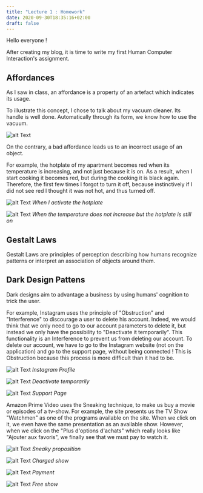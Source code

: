 ```yaml
---
title: "Lecture 1 : Homework"
date: 2020-09-30T18:35:16+02:00
draft: false
---
```


Hello everyone !

After creating my blog, it is time to write my first Human Computer Interaction's assignment.

## Affordances

As I saw in class, an affordance is a property of an artefact which indicates its usage. 

To illustrate this concept, I chose to talk about my vacuum cleaner. Its handle is well done. Automatically through its form, we know how to use the vacuum.

![alt Text](https://user-images.githubusercontent.com/71452847/95369330-98d4b600-08d7-11eb-8130-beee3c0bf246.jpg "Vacuum")


On the contrary, a bad affordance leads us to an incorrect usage of an object. 

For example, the hotplate of my apartment becomes red when its temperature is increasing, and not just because it is on. As a result, when I start cooking it becomes red, but during the cooking it is black again. 
Therefore, the first few times I forgot to turn it off, because instinctively if I did not see red I thought it was not hot, and thus turned off.

![alt Text](https://user-images.githubusercontent.com/71452847/95375559-17cdec80-08e0-11eb-81e3-4fbdb657d08a.jpg "Hotplate red")
*When I activate the hotplate*

![alt Text](https://user-images.githubusercontent.com/71452847/95376115-e144a180-08e0-11eb-95b7-083e495e5692.jpg "Hotplate stil turned on")
*When the temperature does not increase but the hotplate is still on*

## Gestalt Laws

Gestalt Laws are principles of perception describing how humans recognize patterns or interpret an association of objects around them. 


## Dark Design Pattens

Dark designs aim to advantage a business by using humans' cognition to trick the user.

For example, Instagram uses the principle of "Obstruction" and "Interference" to discourage a user to delete his account. 
Indeed, we would think that we only need to go to our account parameters to delete it, but instead we only have the possibility to "Deactivate it temporarily". This functionality is an Interference to prevent us from deleting our account. 
To delete our account, we have to go to the Instagram website (not on the application) and go to the support page, without being connected ! This is Obstruction because this process is more difficult than it had to be.

![alt Text](https://user-images.githubusercontent.com/71452847/95369331-98d4b600-08d7-11eb-9634-cc53a458835c.JPG "Instagram Profile")
*Instagram Profile*

![alt Text](https://user-images.githubusercontent.com/71452847/95369332-996d4c80-08d7-11eb-8240-fe5b15462dad.JPG "Instagram Parameters")
*Deactivate temporarily*

![alt Text](https://user-images.githubusercontent.com/71452847/95369337-996d4c80-08d7-11eb-98b7-7496c45118b0.JPG "Instagram Support")
*Support Page*

Amazon Prime Video uses the Sneaking technique, to make us buy a movie or episodes of a tv-show. For example, the site presents us the TV Show "Watchmen" as one of the programs available on the site. When we click on it, we even have the same presentation as an available show.
However, when we click on the "Plus d'options d'achats" which really looks like "Ajouter aux favoris", we finally see that we must pay to watch it.

![alt Text](https://user-images.githubusercontent.com/71452847/95379546-ce809b80-08e5-11eb-8367-6e08062a0852.png "Annonces")
*Sneaky proposition*

![alt Text](https://user-images.githubusercontent.com/71452847/95369339-9a05e300-08d7-11eb-8546-6995c86f73f8.png "Watchmen")
*Charged show*

![alt Text](https://user-images.githubusercontent.com/71452847/95369338-9a05e300-08d7-11eb-83b3-3cd92057c6ba.png "Payment pop-up")
*Payment*

![alt Text](https://user-images.githubusercontent.com/71452847/95369340-9a9e7980-08d7-11eb-97c9-4aa9b909985e.png "Free Program")
*Free show*